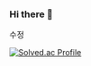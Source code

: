 ### Hi there 👋
수정

[![Solved.ac Profile](http://mazassumnida.wtf/api/v2/generate_badge?boj=jhdl0157)](https://solved.ac/jhdl0157/)
